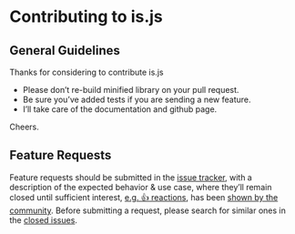 # Contributing to is.js

## General Guidelines

Thanks for considering to contribute is.js

- Please don’t re-build minified library on your pull request.
- Be sure you’ve added tests if you are sending a new feature.
- I’ll take care of the documentation and github page.

Cheers.

## Feature Requests

Feature requests should be submitted in the
[issue tracker](https://github.com/arasatasaygin/is.js/issues), with a description of
the expected behavior & use case, where they’ll remain closed until sufficient interest,
[e.g. :+1: reactions](https://help.github.com/articles/about-discussions-in-issues-and-pull-requests/),
has been [shown by the community](https://github.com/arasatasaygin/is.js/issues?q=label%3A%22votes+needed%22+sort%3Areactions-%2B1-desc).
Before submitting a request, please search for similar ones in the
[closed issues](https://github.com/arasatasaygin/is.js/issues?q=is%3Aissue+is%3Aclosed+label%3Aenhancement).
